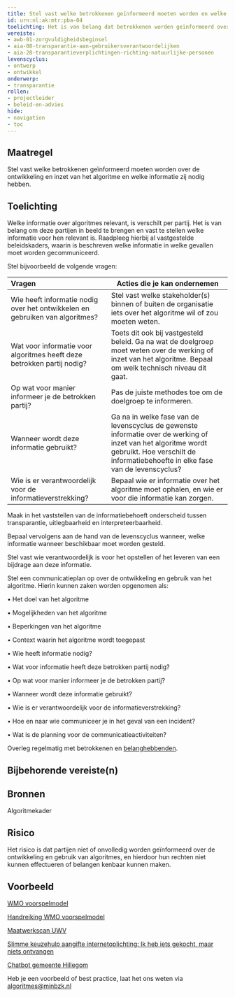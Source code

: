 ```yaml
---
title: Stel vast welke betrokkenen geïnformeerd moeten worden en welke informatie zij nodig hebben. 
id: urn:nl:ak:mtr:pba-04
toelichting: Het is van belang dat betrokkenen worden geïnformeerd over de ontwikkeling en inzet van algoritmes binnen de organisatie. 
vereiste:
- awb-01-zorgvuldigheidsbeginsel
- aia-08-transparantie-aan-gebruikersverantwoordelijken
- aia-28-transparantieverplichtingen-richting-natuurlijke-personen
levenscyclus: 
- ontwerp
- ontwikkel
onderwerp:
- transparantie
rollen:
- projectleider
- beleid-en-advies
hide:
- navigation
- toc
---
```


<!-- Let op! onderstaande regel met 'tags' niet weghalen! Deze maakt automatisch de knopjes op basis van de metadata  -->
<!-- tags -->

## Maatregel
<!-- Vul hier een omschrijving in van wat deze maatregel inhoudt. -->
Stel vast welke betrokkenen geïnformeerd moeten worden over de ontwikkeling en inzet van het algoritme en welke informatie zij nodig hebben. 

## Toelichting 
<!-- Geef hier een toelichting van deze maatregel -->
Welke informatie over algoritmes relevant, is verschilt per partij. Het is van belang om deze partijen in beeld te brengen en vast te stellen welke informatie voor hen relevant is. Raadpleeg hierbij al vastgestelde beleidskaders, waarin is beschreven welke informatie in welke gevallen moet worden gecommuniceerd. 

Stel bijvoorbeeld de volgende vragen:

| Vragen	|Acties die je kan ondernemen |
| :-----------------|---------------|
| Wie heeft informatie nodig over het ontwikkelen en gebruiken van algoritmes? |	Stel vast welke stakeholder(s) binnen of buiten de organisatie iets over het algoritme wil of zou moeten weten. |
| Wat voor informatie voor algoritmes heeft deze betrokken partij nodig? | Toets dit ook bij vastgesteld beleid. 	Ga na wat de doelgroep moet weten over de werking of inzet van het algoritme. Bepaal om welk technisch niveau dit gaat. |
| Op wat voor manier informeer je de betrokken partij?	| Pas de juiste methodes toe om de doelgroep te informeren. |
| Wanneer wordt deze informatie gebruikt? | Ga na in welke fase van de levenscyclus de gewenste informatie over de werking of inzet van het algoritme wordt gebruikt. Hoe verschilt de informatiebehoefte in elke fase van de levenscyclus? |
| Wie is er verantwoordelijk voor de informatieverstrekking? | Bepaal wie er informatie over het algoritme moet ophalen, en wie er voor die informatie kan zorgen. |

Maak in het vaststellen van de informatiebehoeft onderscheid tussen transparantie, uitlegbaarheid en interpreteerbaarheid. 

Bepaal vervolgens aan de hand van de levenscyclus wanneer, welke informatie wanneer beschikbaar moet worden gesteld. 

Stel vast wie verantwoordelijk is voor het opstellen of het leveren van een bijdrage aan deze informatie.

Stel een communicatieplan op over de ontwikkeling en gebruik van het algoritme. Hierin kunnen zaken worden opgenomen als:

•	Het doel van het algoritme

•	Mogelijkheden van het algoritme

•	Beperkingen van het algoritme

•	Context waarin het algoritme wordt toegepast

•	Wie heeft informatie nodig?

•	Wat voor informatie heeft deze betrokken partij nodig?

•	Op wat voor manier informeer je de betrokken partij?

•	Wanneer wordt deze informatie gebruikt? 

•	Wie is er verantwoordelijk voor de informatieverstrekking?

•	Hoe en naar wie communiceer je in het geval van een incident?

•	Wat is de planning voor de communicatieactiviteiten?

Overleg regelmatig met betrokkenen en [belanghebbenden](1-pba-04-betrek-belanghebbenden.md).

## Bijbehorende vereiste(n)
<!-- Hier volgt een lijst met vereisten op basis van de in de metadata ingevulde vereiste -->

<!-- Let op! onderstaande regel met 'list_vereisten_on_maatregelen_page' niet weghalen! Deze maakt automatisch een lijst van bijbehorende verseisten op basis van de metadata  -->
<!-- list_vereisten_on_maatregelen_page -->

## Bronnen 
<!-- Vul hier de relevante bronnen in voor deze maatregel -->
Algoritmekader
  
## Risico 
<!-- vul hier het specifieke risico in dat kan worden gemitigeerd met behulp van deze maatregel -->
Het risico is dat partijen niet of onvolledig worden geïnformeerd over de ontwikkeling en gebruik van algoritmes, en hierdoor hun rechten niet kunnen effectueren of belangen kenbaar kunnen maken.

## Voorbeeld
<!-- Voeg hier een voorbeeld toe, door er bijvoorbeeld naar te verwijzen -->
[WMO voorspelmodel](https://wmovoorspelmodel.vng.nl/)

[Handreiking WMO voorspelmodel](https://wmovoorspelmodel.vng.nl/Handreiking%20Wmo%20Voorspelmodel%20juli%202024.pdf)

[Maatwerkscan UWV](https://www.uwv.nl/nl/over-uwv/organisatie/algoritmeregister-uwv/maatwerkscan)

[Slimme keuzehulp aangifte internetoplichting: Ik heb iets gekocht, maar niets ontvangen](https://aangifte.politie.nl/iaai-preintake/#/)

[Chatbot gemeente Hillegom](https://www.hillegom.nl/chatbot)

Heb je een voorbeeld of best practice, laat het ons weten via [algoritmes@minbzk.nl](mailto:algoritmes@minbzk.nl)


